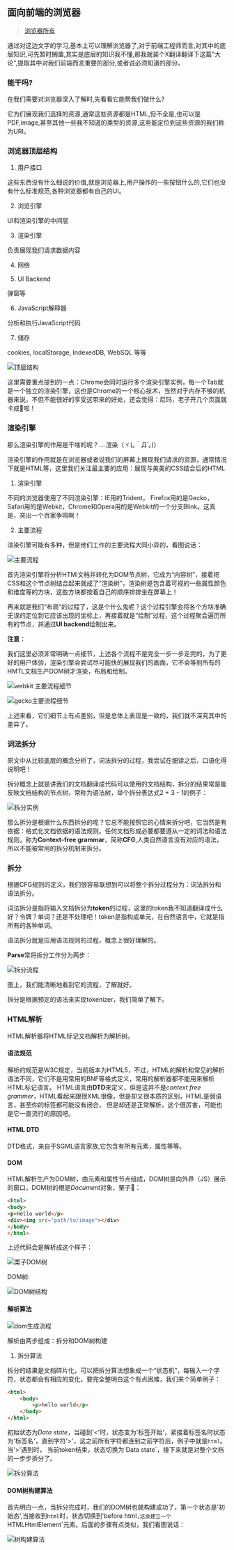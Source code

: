 ## 面向前端的浏览器

> [浏览器所有](http://www.html5rocks.com/en/tutorials/internals/howbrowserswork/)

通过对这边文字的学习,基本上可以理解浏览器了,对于前端工程师而言,对其中的底层知识,可先暂时搁置,其实是底层的知识我不懂,那我就装个X翻译翻译下这篇"大论",提取其中对我们前端而言重要的部分,或者说必须知道的部分。

### 能干吗?

在我们需要对浏览器深入了解时,先看看它能帮我们做什么?

它为们展现我们选择的资源,通常这些资源都是HTML,但不全是,也可以是PDF,image,甚至其他一些我不知道的类型的资源,这些能定位到这些资源的我们称为URI。

### 浏览器顶层结构

1. 用户接口

这些东西没有什么细说的价值,就是浏览器上,用户操作的一些按钮什么的,它们也没有什么标准规范,各种浏览器都有自己的UI。

2. 浏览引擎

UI和渲染引擎的中间层

3. 渲染引擎

负责展现我们请求数据内容

4. 网络

5. UI Backend

弹窗等

6. JavaScript解释器

分析和执行JavaScript代码

7. 储存

cookies, localStorage, IndexedDB, WebSQL 等等

![顶层结构](./images/highlevel.png "顶层结构")


这里需要重点提到的一点：Chrome会同时运行多个渲染引擎实例，每一个Tab就是一个独立的渲染引擎，这也是Chrome的一个核心技术，当然对于内存不够的机器来说，不但不能很好的享受这带来的好处，还会觉得：尼玛，老子开几个页面就卡成🐶啦！

### 渲染引擎

那么渲染引擎的作用是干啥的呢？....渲染（ヾ(｡｀Д´｡)）

渲染引擎的作用就是在浏览器或者说我们的屏幕上展现我们请求的资源，通常情况下就是HTML等，这里我们关注最主要的应用：展现与美美的CSS结合后的HTML

1. 渲染引擎

不同的浏览器使用了不同渲染引擎：IE用的Trident， Firefox用的是Gecko，Safari用的是Webkit，Chrome和Opera用的是Webkit的一个分支Blink。这真是，突出一个百家争鸣啊！

2. 主要流程

渲染引擎可能有多种，但是他们工作的主要流程大同小异的，看图说话：

![主要流程](./images/mainflow.png "主要流程")

首先渲染引擎将分析HTMl文档并转化为DOM节点树，它成为“内容树”，接着把CSS和这个节点树结合起来就成了“渲染树”，渲染树是包含着可视的一些属性颜色和维度等的方块，这些方块都按着自己的顺序排排坐在屏幕上！

再来就是我们“布局”的过程了，这是个什么鬼呢？这个过程引擎会将各个方块准确无误的定位到它应该出现的坐标上，再接着就是“绘制”过程，这个过程聚会遍历所有的节点，并通过**UI backend**绘制出来。

**注意**：

我们这里必须非常明确一点细节，上述各个流程不是完全一步一步走完的，为了更好的用户体验，渲染引擎会尝试尽可能快的展现我们的画面，它不会等到所有的HMTL文档生产DOM树才渲染，布局和绘制。

![webkit 主要流程细节](./images/webkitflow.png "webkit具体流程细节")

![gecko主要流程细节](./images/geckoflow.jpg "Gecko具体流程细节")

上述来看，它们细节上有点差别，但是总体上表现是一致的，我们就不深究其中的差异了。

### 词法拆分

原文中从比较底层的概念分析了，词法拆分的过程，我尝试在细读之后，口语化得说明吧！

拆分概念上就是讲我们的文档翻译成代码可以使用的文档结构，拆分的结果常是能反映文档结构的节点树，常称为语法树，举个拆分表达式2 + 3 - 1的例子：

![拆分实例](./images/parsing.png "拆分实例")

那么拆分是根据什么东西拆分的呢？它总不能按照它的心情来拆分吧，它当然是有依据：格式化文档依据的语法规则。任何文档形成必要都要遵从一定的词法和语法规则，称为**Context-free grammar**，简称**CFG**,人类自然语言没有对应的语法，所以不能被常用的拆分机制来拆分。

### 拆分

根据CFG规则的定义，我们很容易联想到可以将整个拆分过程分为：词法拆分和语法拆分。

词法拆分是指将输入文档拆分为**token**的过程，这里的token我不知道翻译成什么好？令牌？单词？还是不处理吧！token是指构成单元，在自然语言中，它就是指所有的各种单词。

语法拆分就是应用语法规则的过程，概念上很好理解的。

**Parse**常将拆分工作分为两步：

![拆分流程](./images/parse-flow.png "拆分流程")

图上，我们能清晰地看到它的流程，了解就好。

拆分是根据预定的语法来实现tokenizer，我们简单了解下。

### HTML解析

HTML解析器将HTML标记文档解析为解析树。

#### 语法规范

解析的规范是W3C规定，当前版本为HTML5，不过，HTML的解析和常见的解析语法不同，它们不是用常用的BNF等格式定义，常用的解析器都不能用来解析HTML标记语言。
HTML语言由**DTD**来定义，但是这并不是*context free grammer*，HTML看起来跟很XML很像，但是却又很本质的区别，HTML是弱语言，甚至你的标签都可能没有闭合，
但是却还是正常解析，这个很厉害，可能也是它一直流行的原因吧。

#### HTML DTD

DTD格式，来自于SGML语言家族,它包含有所有元素，属性等等。

#### DOM

HTML解析生产为DOM树，由元素和属性节点组成，DOM树是向外界（JS）展示的窗口，DOM树的根是*Document*对象，栗子🌰：

```html
<html>
<body>
<p>Hello world</p>
<div><img src="path/to/image"></div>
</body>
</html>
```

上述代码会是解析成这个样子：

![栗子DOM树](DOMtree.png)

DOM树:

![DOM树结构](./images/dom-structure.png)

#### 解析算法

![dom生成流程](./images/dommodel.png)

解析由两步组成：拆分和DOM树构建

1. 拆分算法

拆分的结果是文档碎片化，可以把拆分算法想象成一个“状态机”，每输入一个字符，状态都会有相应的变化，要完全整明白这个有点困难，我们来个简单例子：

```html
<html>
	<body>
		<p>hello world</p>
	</body>
</html>
```

初始状态为*Data state*，当碰到'<'时，状态变为'标签开始'，紧接着标签名时状态为'标签名'，直到字符'>'，这之前所有字符都连到之前字符后，例子中就是`html`。当'>'遇到时，
当前token结束，状态切换为'Data state`，接下来就是对整个文档的一步步拆分了。

![拆分算法](./images/parse-process.png)


#### DOM树构建算法

首先明白一点，当拆分完成时，我们的DOM树也就构建成功了，第一个状态是'初始态',当接收到`html`时，状态切换到'before html`,这会建立一个`HTMLHtmlElement`元素。后面的步骤有点类似，我们看图说话：

![树构建算法](./images/dom-process.gif)



































































